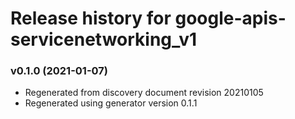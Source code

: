 # Release history for google-apis-servicenetworking_v1

### v0.1.0 (2021-01-07)

* Regenerated from discovery document revision 20210105
* Regenerated using generator version 0.1.1

